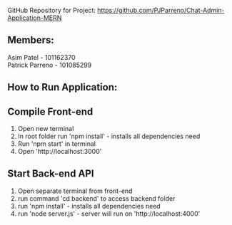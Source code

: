 GitHub Repository for Project: https://github.com/PJParreno/Chat-Admin-Application-MERN 

Members:
-------
Asim Patel - 101162370 <br />
Patrick Parreno - 101085299

How to Run Application:
-----------------------


Compile Front-end
-----------------
1. Open new terminal
2. In root folder run 'npm install' - installs all dependencies need
3. Run 'npm start' in terminal
4. Open 'http://localhost:3000'

Start Back-end API
------------------
1. Open separate terminal from front-end
2. run command 'cd backend' to access backend folder
3. run 'npm install' - installs all dependencies need
4. run 'node server.js' - server will run on 'http://localhost:4000'
